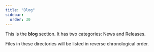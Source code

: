 ```yaml
---
title: "Blog"
sidebar:
  order: 30
---
```



This is the **blog** section. It has two categories: News and Releases.

Files in these directories will be listed in reverse chronological order.

